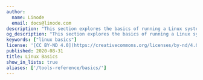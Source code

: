 ```yaml
---
author:
  name: Linode
  email: docs@linode.com
description: "This section explores the basics of running a Linux system, including how to add and remove sudo access, user accounts, create files, and more."
og_description: "This section explores the basics of running a Linux system, including how to add and remove sudo access, user accounts, create files, and more."
keywords: ["linux basics"]
license: '[CC BY-ND 4.0](https://creativecommons.org/licenses/by-nd/4.0)'
published: 2020-08-31
title: Linux Basics
show_in_lists: true
aliases: ['/tools-reference/basics/']
---
```


